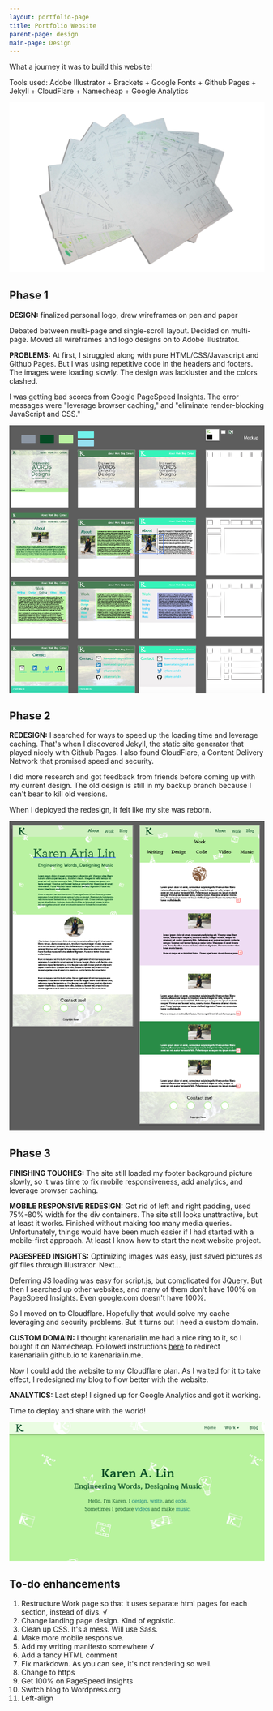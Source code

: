 ```yaml
---
layout: portfolio-page
title: Portfolio Website
parent-page: design
main-page: Design
---
```


What a journey it was to build this website! 

Tools used: Adobe Illustrator + Brackets + Google Fonts + Github Pages + Jekyll + CloudFlare + Namecheap + Google Analytics

![Sketching](/css/images/sketches.jpg)

## Phase 1

**DESIGN:** finalized personal logo, drew wireframes on pen and paper

Debated between multi-page and single-scroll layout. Decided on multi-page. Moved all wireframes and logo designs on to Adobe Illustrator. 

**PROBLEMS:** At first, I struggled along with pure HTML/CSS/Javascript and Github Pages. But I was using repetitive code in the headers and footers. The images were loading slowly. The design was lackluster and the colors clashed.

I was getting bad scores from Google PageSpeed Insights. The error messages were "leverage browser caching," and "eliminate render-blocking JavaScript and CSS." 

![First design](/css/images/Design1.png)

## Phase 2

**REDESIGN:** I searched for ways to speed up the loading time and leverage caching. That's when I discovered Jekyll, the static site generator that played nicely with Github Pages. I also found CloudFlare, a Content Delivery Network that promised speed and security. 

I did more research and got feedback from friends before coming up with my current design. The old design is still in my backup branch because I can't bear to kill old versions.

When I deployed the redesign, it felt like my site was reborn. 

![Redesign](/css/images/Redesign.png)

## Phase 3

**FINISHING TOUCHES:** The site still loaded my footer background picture slowly, so it was time to fix mobile responsiveness, add analytics, and leverage browser caching.

**MOBILE RESPONSIVE REDESIGN:** Got rid of left and right padding, used 75%-80% width for the div containers. The site still looks unattractive, but at least it works. Finished without making too many media queries. Unfortunately, things would have been much easier if I had started with a mobile-first approach. At least I know how to start the next website project. 

**PAGESPEED INSIGHTS:** Optimizing images was easy, just saved pictures as gif files through Illustrator. Next...

Deferring JS loading was easy for script.js, but complicated for JQuery. But then I searched up other websites, and many of them don't have 100% on PageSpeed Insights. Even google.com doesn't have 100%. 

So I moved on to Cloudflare. Hopefully that would solve my cache leveraging and security problems. But it turns out I need a custom domain. 

**CUSTOM DOMAIN:** I thought karenarialin.me had a nice ring to it, so I bought it on Namecheap. Followed instructions [here](https://help.github.com/articles/using-a-custom-domain-with-github-pages/) to redirect karenarialin.github.io to karenarialin.me. 

Now I could add the website to my Cloudflare plan. As I waited for it to take effect, I redesigned my blog to flow better with the website. 

**ANALYTICS:** Last step! I signed up for Google Analytics and got it working. 

Time to deploy and share with the world!

![Final design](/css/images/finaldesign.png)

## To-do enhancements

1. Restructure Work page so that it uses separate html pages for each section, instead of divs. √
2. Change landing page design. Kind of egoistic.
3. Clean up CSS. It's a mess. Will use Sass.
4. Make more mobile responsive. 
5. Add my writing manifesto somewhere √
6. Add a fancy HTML comment
7. Fix markdown. As you can see, it's not rendering so well. 
8. Change to https
9. Get 100% on PageSpeed Insights
10. Switch blog to Wordpress.org
11. Left-align

 